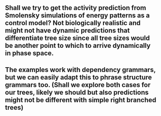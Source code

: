 ## Shall we try to get the activity prediction from Smolensky simulations of energy patterns as a control model? Not biologically realistic and might not have dynamic predictions that differentiate tree size since all tree sizes would be another point to which to arrive dynamically in phase space.

## The examples work with dependency grammars, but we can easily adapt this to phrase structure grammars too. (Shall we explore both cases for our trees, likely we should but also predictions might not be different with simple right branched trees)